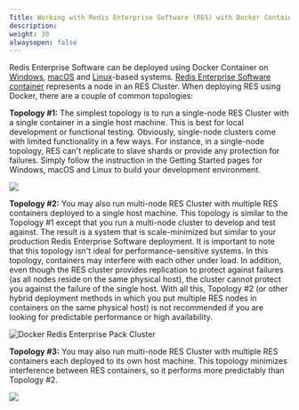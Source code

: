 ```yaml
---
Title: Working with Redis Enterprise Software (RES) with Docker Containers
description: 
weight: 30
alwaysopen: false
---
```

Redis Enterprise Software can be deployed using Docker Container on
[Windows](/redis-enterprise-documentation/installing-and-upgrading/docker/windows/),
[macOS](/redis-enterprise-documentation/installing-and-upgrading/docker/macos/)
and
[Linux](/redis-enterprise-documentation/installing-and-upgrading/docker/linux/)-based
systems. [Redis Enterprise Software
container](https://hub.docker.com/r/redislabs/redis/) represents a node
in an RES Cluster. When deploying RES using Docker, there are a couple
of common topologies:

  **Topology \#1:** The simplest topology is to run a single-node RES Cluster with a single container in a single host machine. This is best for local development or functional testing. Obviously, single-node clusters come with limited functionality in a few ways. For instance, in a single-node topology, RES can't replicate to slave shards or provide any protection for failures. Simply follow the instruction in the Getting Started pages for Windows, macOS and Linux to build your development environment.

  ![](/images/rs/0-2.png?width=255&height=378)

  **Topology \#2:** You may also run multi-node RES Cluster with multiple RES containers deployed to a single host machine. This topology is similar to the Topology \#1 except that you run a multi-node cluster to develop and test against. The result is a system that is scale-minimized but similar to your production Redis Enterprise Software deployment. It is important to note that this topology isn't ideal for performance-sensitive systems. In this topology, containers may interfere with each other under load. In addition, even though the RES cluster provides replication to protect against failures (as all nodes reside on the same physical host), the cluster cannot protect you against the failure of the single host. With all this, Topology \#2 (or other hybrid deployment methods in which you put multiple RES nodes in containers on the same physical host) is not recommended if you are looking for predictable performance or high availability.

  ![Docker Redis Enterprise Pack Cluster](/images/rs/0-1.png?width=777&height=380)

  **Topology \#3:** You may also run multi-node RES Cluster with multiple RES containers each deployed to its own host machine. This topology minimizes interference between RES containers, so it performs more predictably than Topology \#2.

  ![](/images/rs/0.png?width=780&height=380)